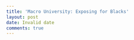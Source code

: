 ```yaml
---
title: 'Macro University: Exposing for Blacks'
layout: post
date: Invalid date
comments: true
---
```

